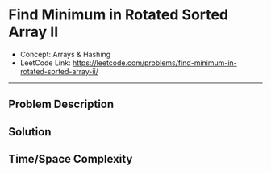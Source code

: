 # Find Minimum in Rotated Sorted Array II

- Concept: Arrays & Hashing
- LeetCode Link: https://leetcode.com/problems/find-minimum-in-rotated-sorted-array-ii/

---

## Problem Description

## Solution

## Time/Space Complexity

